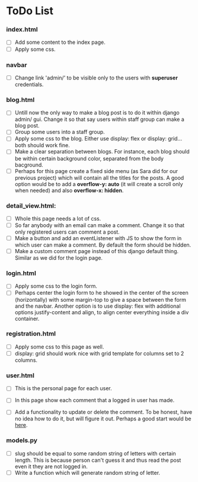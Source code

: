 # ToDo List

### **index.html**

- [ ] Add some content to the index page.
- [ ] Apply some css.

### **navbar**

- [ ] Change link 'admin/' to be visible only to the users with **superuser** credentials.

### **blog.html**

- [ ] Untill now the only way to make a blog post is to do it within django admin/ gui. Change it so that say users within staff group can make a blog post.
- [ ] Group some users into a staff group.
- [ ] Apply some css to the blog. Either use display: flex or display: grid... both should work fine.
- [ ] Make a clear separation between blogs. For instance, each blog should be within certain background color, separated from the body bacground.
- [ ] Perhaps for this page create a fixed side menu (as Sara did for our previous project) which will contain all the titles for the posts. A good option would be to add a **overflow-y: auto** (it will create a scroll only when needed) and also **overflow-x: hidden**.

### **detail_view.html:**

- [ ] Whole this page needs a lot of css.
- [ ] So far anybody with an email can make a comment. Change it so that only registered users can comment a post.
- [ ] Make a button and add an eventListener with JS to show the form in which user can make a comment. By default the form should be hidden.
- [ ] Make a custom comment page instead of this django default thing. Similar as we did for the login page.

### **login.html**

- [ ] Apply some css to the login form.
- [ ] Perhaps center the login form to he showed in the center of the screen (horizontally) with some margin-top to give a space between the form and the navbar. Another option is to use display: flex with additional options justify-content and align, to align center everything inside a div container.

### **registration.html**

- [ ] Apply some css to this page as well.
- [ ] display: grid should work nice with grid template for columns set to 2 columns.

### **user.html**

- [ ] This is the personal page for each user.

- [ ] In this page show each comment that a logged in user has made.
- [ ] Add a functionality to update or delete the comment. To be honest, have no idea how to do it, but will figure it out. Perhaps a good start would be [here](https://www.geeksforgeeks.org/django-crud-create-retrieve-update-delete-function-based-views/).

### **models.py**

- [ ] slug should be equal to some random string of letters with certain length. This is because person can't guess it and thus read the post even it they are not logged in.
- [ ] Write a function which will generate random string of letter.
